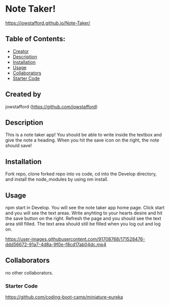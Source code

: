 # Note Taker!
https://jowstafford.github.io/Note-Taker/

## Table of Contents:
* [Creator](#created-by)
* [Description](#description)
* [Installation](#installation)
* [Usage](#usage)
* [Collaborators](#collaborators)
* [Starter Code](#starter-code)

## Created by
jowstafford
(https://github.com/jowstafford)

## Description
This is a note taker app! You should be able to write inside the textbox and give the note a heading. When you hit the save icon on the right, the note should save!

## Installation
Fork repo, clone forked repo into vs code, cd into the Develop directory, and install the node_modules by using nm install.

## Usage
npm start in Develop. You will see the note taker app home page. Click start and you will see the text areas. Write anyhting to your hearts desire and hit the save button on the right. Refresh the page and you should see the text area still filled. The text area should still be filled when you log out and log on.


https://user-images.githubusercontent.com/91708768/171528476-ddd56672-91a7-4d8a-9f0e-f8cd17ab04dc.mp4


## Collaborators
no other collaborators. 

### Starter Code
https://github.com/coding-boot-camp/miniature-eureka
